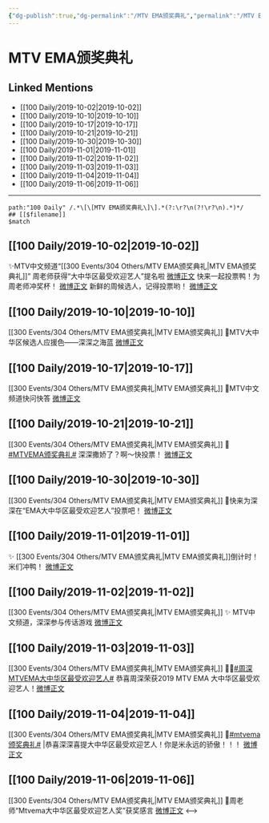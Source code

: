 ```yaml
---
{"dg-publish":true,"dg-permalink":"/MTV EMA颁奖典礼","permalink":"/MTV EMA颁奖典礼/","created":"2023-03-29T15:23:51.100+08:00","updated":"2023-04-10T16:54:06.527+08:00"}
---
```


# MTV EMA颁奖典礼

## Linked Mentions
- [[100 Daily/2019-10-02\|2019-10-02]]
- [[100 Daily/2019-10-10\|2019-10-10]]
- [[100 Daily/2019-10-17\|2019-10-17]]
- [[100 Daily/2019-10-21\|2019-10-21]]
- [[100 Daily/2019-10-30\|2019-10-30]]
- [[100 Daily/2019-11-01\|2019-11-01]]
- [[100 Daily/2019-11-02\|2019-11-02]]
- [[100 Daily/2019-11-03\|2019-11-03]]
- [[100 Daily/2019-11-04\|2019-11-04]]
- [[100 Daily/2019-11-06\|2019-11-06]]


---

```expander
path:"100 Daily" /.*\[\[MTV EMA颁奖典礼\]\].*(?:\r?\n(?!\r?\n).*)*/
## [[$filename]]
$match
```
## [[100 Daily/2019-10-02\|2019-10-02]]
✨MTV中文频道“[[300 Events/304 Others/MTV EMA颁奖典礼\|MTV EMA颁奖典礼]]”
周老师获得“大中华区最受欢迎艺人”提名啦
[微博正文](https://m.weibo.cn/1775214461/4422775072419193)
快来一起投票鸭！为周老师冲奖杯！
[微博正文](https://m.weibo.cn/1775214461/4422870677192537)
新鲜的周候选人，记得投票哟！
[微博正文](https://m.weibo.cn/6466290670/4422908316835183)
## [[100 Daily/2019-10-10\|2019-10-10]]
[[300 Events/304 Others/MTV EMA颁奖典礼\|MTV EMA颁奖典礼]]
🌟MTV大中华区候选人应援色——深深之海蓝
[微博正文](https://m.weibo.cn/6466290670/4425802802592595)
## [[100 Daily/2019-10-17\|2019-10-17]]
[[300 Events/304 Others/MTV EMA颁奖典礼\|MTV EMA颁奖典礼]]
🌿MTV中文频道快问快答 [微博正文](https://m.weibo.cn/6466290670/4428457670860955)
## [[100 Daily/2019-10-21\|2019-10-21]]
[[300 Events/304 Others/MTV EMA颁奖典礼\|MTV EMA颁奖典礼]]
🌱 [#MTVEMA颁奖典礼#](https://s.weibo.com/weibo?q=%23MTVEMA%E9%A2%81%E5%A5%96%E5%85%B8%E7%A4%BC%23)
深深撒娇了？啊～快投票！
[微博正文](https://m.weibo.cn/6466290670/4429883008527870)
## [[100 Daily/2019-10-30\|2019-10-30]]
[[300 Events/304 Others/MTV EMA颁奖典礼\|MTV EMA颁奖典礼]]
🐳快来为深深在“EMA大中华区最受欢迎艺人”投票吧！
[微博正文](https://m.weibo.cn/6466290670/4433205811661800)
## [[100 Daily/2019-11-01\|2019-11-01]]
✨ [[300 Events/304 Others/MTV EMA颁奖典礼\|MTV EMA颁奖典礼]]倒计时！米们冲鸭！
[微博正文](https://m.weibo.cn/6466290670/4433781815847859)

## [[100 Daily/2019-11-02\|2019-11-02]]
[[300 Events/304 Others/MTV EMA颁奖典礼\|MTV EMA颁奖典礼]]
✨ MTV中文频道，深深参与传话游戏 [微博正文](https://m.weibo.cn/6466290670/4434184615911124)
## [[100 Daily/2019-11-03\|2019-11-03]]
[[300 Events/304 Others/MTV EMA颁奖典礼\|MTV EMA颁奖典礼]]
🤳🏼[#周深MTVEMA大中华区最受欢迎艺人#](https://s.weibo.com/weibo?q=%23%E5%91%A8%E6%B7%B1MTVEMA%E5%A4%A7%E4%B8%AD%E5%8D%8E%E5%8C%BA%E6%9C%80%E5%8F%97%E6%AC%A2%E8%BF%8E%E8%89%BA%E4%BA%BA%23)
恭喜周深荣获2019 MTV EMA 大中华区最受欢迎艺人！[微博正文](https://m.weibo.cn/6466290670/4434643379575190)
## [[100 Daily/2019-11-04\|2019-11-04]]
[[300 Events/304 Others/MTV EMA颁奖典礼\|MTV EMA颁奖典礼]]
🌿[#mtvema颁奖典礼#](https://s.weibo.com/weibo?q=%23mtvema%E9%A2%81%E5%A5%96%E5%85%B8%E7%A4%BC%23) |恭喜深深喜提大中华区最受欢迎艺人！你是米永远的骄傲！！！
[微博正文](https://m.weibo.cn/6466290670/4434817230282228)
## [[100 Daily/2019-11-06\|2019-11-06]]
[[300 Events/304 Others/MTV EMA颁奖典礼\|MTV EMA颁奖典礼]]
🎸周老师“Mtvema大中华区最受欢迎艺人奖”获奖感言
[微博正文](https://m.weibo.cn/6466290670/4435652126729675)
<-->